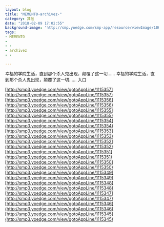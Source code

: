 ```yaml
---
layout: blog
title: "MEMENTO-archivez-"
category: 其他
date: "2018-02-09 17:02:55"
background-image: 'http://smp.yoedge.com/smp-app/resource/viewImage/1004023appline.png'
tags:
- MEMENTO
-  
- -
- archivez
- -

---
```

幸福的学院生活，直到那个杀人鬼出现，颠覆了这一切……
幸福的学院生活，直到那个杀人鬼出现，颠覆了这一切……
入口

[http://smp3.yoedge.com/view/gotoAppLine/1115357](http://smp3.yoedge.com/view/gotoAppLine/1115357)
[http://smp3.yoedge.com/view/gotoAppLine/1115356](http://smp3.yoedge.com/view/gotoAppLine/1115356)
[http://smp3.yoedge.com/view/gotoAppLine/1115355](http://smp3.yoedge.com/view/gotoAppLine/1115355)
[http://smp3.yoedge.com/view/gotoAppLine/1115354](http://smp3.yoedge.com/view/gotoAppLine/1115354)
[http://smp3.yoedge.com/view/gotoAppLine/1115353](http://smp3.yoedge.com/view/gotoAppLine/1115353)
[http://smp3.yoedge.com/view/gotoAppLine/1115352](http://smp3.yoedge.com/view/gotoAppLine/1115352)
[http://smp3.yoedge.com/view/gotoAppLine/1115351](http://smp3.yoedge.com/view/gotoAppLine/1115351)
[http://smp3.yoedge.com/view/gotoAppLine/1115350](http://smp3.yoedge.com/view/gotoAppLine/1115350)
[http://smp3.yoedge.com/view/gotoAppLine/1115349](http://smp3.yoedge.com/view/gotoAppLine/1115349)
[http://smp3.yoedge.com/view/gotoAppLine/1115348](http://smp3.yoedge.com/view/gotoAppLine/1115348)
[http://smp3.yoedge.com/view/gotoAppLine/1115347](http://smp3.yoedge.com/view/gotoAppLine/1115347)
[http://smp3.yoedge.com/view/gotoAppLine/1115346](http://smp3.yoedge.com/view/gotoAppLine/1115346)
[http://smp3.yoedge.com/view/gotoAppLine/1115345](http://smp3.yoedge.com/view/gotoAppLine/1115345)

        
